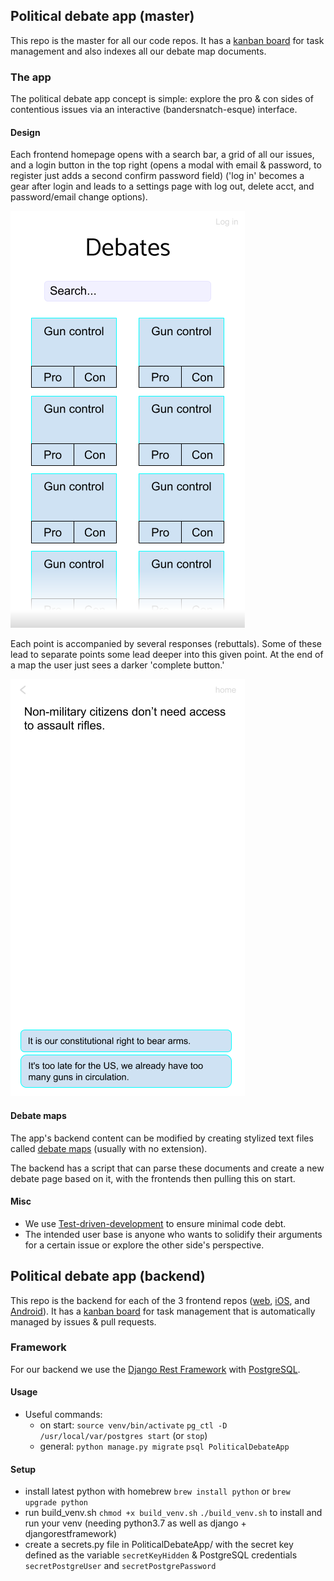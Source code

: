 ## Political debate app (master)

This repo is the master for all our code repos. It has a [kanban board](https://github.com/samyachour/PoliticalDebateApp_Backend/projects/1?fullscreen=true) for task management and also indexes all our debate map documents.

### The app

The political debate app concept is simple: explore the pro & con sides of contentious issues via an interactive (bandersnatch-esque) interface.

#### Design

Each frontend homepage opens with a search bar, a grid of all our issues, and a login button in the top right (opens a modal with email & password, to register just adds a second confirm password field) ('log in' becomes a gear after login and leads to a settings page with log out, delete acct, and password/email change options).

![](Designs/Home.png)

Each point is accompanied by several responses (rebuttals). Some of these lead to separate points some lead deeper into this given point. At the end of a map the user just sees a darker 'complete button.'

![](Designs/Point.png)

#### Debate maps

The app's backend content can be modified by creating stylized text files called [debate maps](Debate_maps/Template) (usually with no extension).

The backend has a script that can parse these documents and create a new debate page based on it, with the frontends then pulling this on start.

#### Misc

- We use [Test-driven-development](https://en.wikipedia.org/wiki/Test-driven_development) to ensure minimal code debt.
- The intended user base is anyone who wants to solidify their arguments for a certain issue or explore the other side's perspective.

## Political debate app (backend)

This repo is the backend for each of the 3 frontend repos ([web](https://github.com/samyachour/PoliticalDebateApp_Web), [iOS](https://github.com/samyachour/PoliticalDebateApp_iOS), and [Android](https://github.com/samyachour/PoliticalDebateApp_Android)). It has a [kanban board](https://github.com/samyachour/PoliticalDebateApp_Backend/projects/1?fullscreen=true) for task management that is automatically managed by issues & pull requests.

### Framework

For our backend we use the [Django Rest Framework](https://www.django-rest-framework.org) with [PostgreSQL](https://www.postgresql.org).

#### Usage

- Useful commands:
    - on start: `source venv/bin/activate` `pg_ctl -D /usr/local/var/postgres start` (or `stop`)
    - general: `python manage.py migrate` `psql PoliticalDebateApp`

#### Setup

- install latest python with homebrew `brew install python` or `brew upgrade python`
- run build_venv.sh `chmod +x build_venv.sh` `./build_venv.sh` to install and run your venv (needing python3.7 as well as django + djangorestframework)
- create a secrets.py file in PoliticalDebateApp/ with the secret key defined as the variable `secretKeyHidden` & PostgreSQL credentials `secretPostgreUser` and `secretPostgrePassword`
